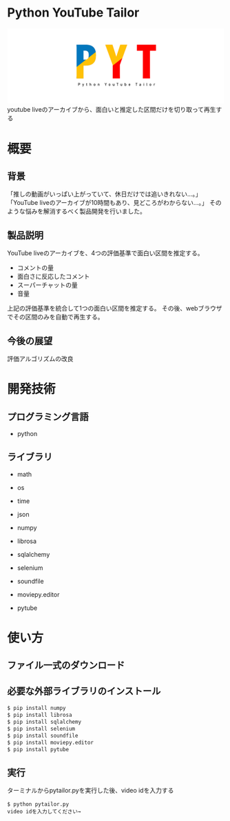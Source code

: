 # Python YouTube Tailor
<img src="pytailor.png">
youtube liveのアーカイブから、面白いと推定した区間だけを切り取って再生する

# 概要

## 背景
「推しの動画がいっぱい上がっていて、休日だけでは追いきれない…。」
「YouTube liveのアーカイブが10時間もあり、見どころがわからない…。」
そのような悩みを解消するべく製品開発を行いました。

## 製品説明
YouTube liveのアーカイブを、4つの評価基準で面白い区間を推定する。

- コメントの量
- 面白さに反応したコメント
- スーパーチャットの量
- 音量

上記の評価基準を統合して1つの面白い区間を推定する。
その後、webブラウザでその区間のみを自動で再生する。

## 今後の展望
評価アルゴリズムの改良

# 開発技術
## プログラミング言語
- python

## ライブラリ
- math
- os
- time
- json

- numpy
- librosa
- sqlalchemy
- selenium
- soundfile
- moviepy.editor
- pytube

# 使い方
## ファイル一式のダウンロード

## 必要な外部ライブラリのインストール
```
$ pip install numpy
$ pip install librosa
$ pip install sqlalchemy
$ pip install selenium
$ pip install soundfile
$ pip install moviepy.editor
$ pip install pytube
```

## 実行
ターミナルからpytailor.pyを実行した後、video idを入力する

```
$ python pytailor.py
video idを入力してください→
```
